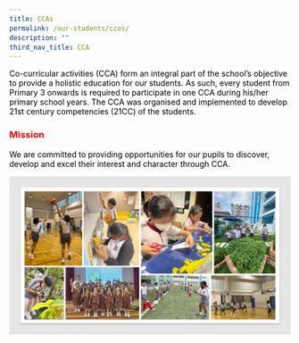 ```yaml
---
title: CCAs
permalink: /our-students/ccas/
description: ""
third_nav_title: CCA
---
```


<p><span style="color: #000000;">Co-curricular activities (CCA)&nbsp;form an integral part of the school&rsquo;s objective to provide a holistic education for our students. As such, every student from Primary 3 onwards is required to participate in one CCA during his/her primary school years. The CCA was organised and implemented to develop 21st century competencies (21CC) of the students.</span></p>
<h3><span style="color: #ff0000;">Mission</span></h3>
<p><span style="color: #000000;">We are committed to providing opportunities for our pupils to discover, develop and excel their interest and character through CCA.</span></p>

![](/images/CCA.jpg)